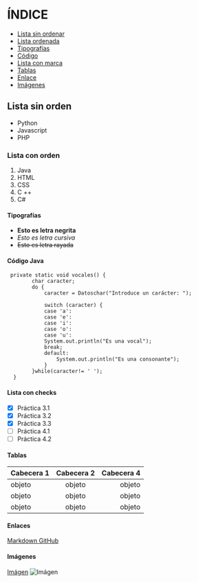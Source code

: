 # ÍNDICE
* [Lista sin ordenar](#lista1)
* [Lista ordenada](#lista2)
* [Tipografías](#tipografia)
* [Código](#codigo)
* [Lista con marca](#lista3)
* [Tablas](#tabla)
* [Enlace](#enlace)
* [Imágenes](#imagenes)


## Lista sin orden<a name="lista1">
- Python
- Javascript 
- PHP

### Lista con orden<a name="lista2">
1.  Java
2.  HTML
3.  CSS
4.  C ++
5.  C#

#### Tipografías<a name="tipografia">
- **Esto es letra negrita**
- *Esto es letra cursiva*
- ~~Esto es letra rayada~~

#### **Código Java**<a name="codigo">
```
 private static void vocales() {
		char caracter;
		do {
			caracter = Datoschar("Introduce un carácter: ");
			
			switch (caracter) {
			case 'a':
			case 'e':
			case 'i':
			case 'o':
			case 'u':
			System.out.println("Es una vocal");
			break;
			default:
				System.out.println("Es una consonante");
			}
		}while(caracter!= ' ');
  }
````

#### Lista con checks<a name="lista3">
- [x] Práctica 3.1
- [x] Práctica 3.2
- [x] Práctica 3.3
- [ ] Práctica 4.1
- [ ] Práctica 4.2

#### Tablas<a name="tabla">

| Cabecera 1 | Cabecera 2 | Cabecera 4 |
|----------|:-------------:|------:|
| objeto |  objeto | objeto |
| objeto |  objeto   |  objeto |
| objeto |  objeto |   objeto |

#### Enlaces<a name="enlace">

[Markdown GitHub](https://docs.github.com/es/get-started/writing-on-github/getting-started-with-writing-and-formatting-on-github/basic-writing-and-formatting-syntax)

#### Imágenes<a name="imagenes">

[Imágen](https://www.zbw-mediatalk.eu/wp-content/uploads/2015/09/github-cover.jpg)
![Imágen](https://www.zbw-mediatalk.eu/wp-content/uploads/2015/09/github-cover.jpg)
